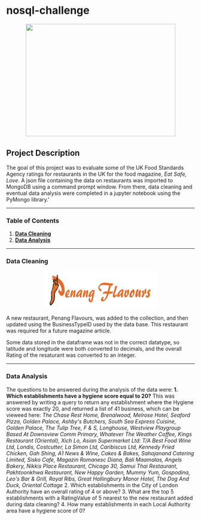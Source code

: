 # nosql-challenge
<p align="center">
<img width="400" height="300" src="https://www.foodsafetynews.com/files/2019/04/dreamstime_food-hygiene-rating-scheme-fsa.jpg">
</p>

## Project Description

The goal of this project was to evaluate some of the UK Food Standards Agency ratings for restaurants in the UK for the food magazine, <i>Eat Safe, Love</i>. A json file containing the data on restaurants was imported to MongoDB using a command prompt window. From there, data cleaning and eventual data analysis were completed in a jupyter notebook using the PyMongo library.'

-----

### Table of Contents
1. [<b>Data Cleaning</b>](https://github.com/jonnybrammah/nosql-challenge/blob/main/README.md#data-cleaning)
2. [<b>Data Analysis</b>](https://github.com/jonnybrammah/nosql-challenge/blob/main/README.md#data-analysis)
-----

### Data Cleaning

<p align="center">
<img width="300" height="100" src="https://github.com/jonnybrammah/nosql-challenge/blob/main/Resources/Penang%20Flavours.png">
</p>

A new restaurant, Penang Flavours, was added to the collection, and then updated using the BusinessTypeID used by the data base. This restaurant was required for a future magazine article.

Some data stored in the dataframe was not in the correct datatype, so latitude and longitude were both converted to decimals, and the overall Rating of the resaturant was converted to an integer.

-----

### Data Analysis

The questions to be answered during the analysis of the data were:
<b>1. Which establishments have a hygiene score equal to 20?</b>
    This was answered by writing a query to return any establishment where the Hygiene score was exactly 20, and returned a list of 41 business, which can be vieweed here:
      <i> The Chase Rest Home, Brenalwood, Melrose Hotel, Seaford Pizza, Golden Palace,
      Ashby's Butchers, South Sea Express Cuisine, Golden Palace, The Tulip Tree, F & S,
      Longhouse, Westview Playgroup Based At Downsview Comm Primary, Whatever The Weather Coffee, Kings Restaurant (Oriental), Xich Lo,
      Asian Supermarket Ltd: T/A Best Food Wine Ltd, Londis, Costcutter, La Simon Ltd, Caribiscus Ltd,
      Kennedy Fried Chicken, Gah Shing, A1 News & Wine, Cakes & Bakes, Sahajanand Catering Limited, Sisko Cafe,
      Magazin Romanesc Diana, Bali Maamalas, Angels Bakery, Nikkis Place Restaurant, Chicago 30,
      Samui Thai Restaurant, Pakhtoonkhwa Restaurant, New Happy Garden, Mummy Yum, Gospodina,
      Leo's Bar & Grill,  Royal Ribs, Great Hallingbury Manor Hotel, The Dog And Duck, Oriental Cottage
      </i>
2. Which establishments in the City of London Authority have an overall rating of 4 or above?
3. What are the top 5 establishments with a RatingValue of 5 nearest to the new restaurant added during data cleaning?
4. How many establishments in each Local Authority area have a hygiene score of 0? 
